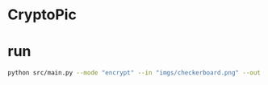 # CryptoPic

# run
```bash
python src/main.py --mode "encrypt" --in "imgs/checkerboard.png" --out "checkerboard2.png" --algo "stream"
```